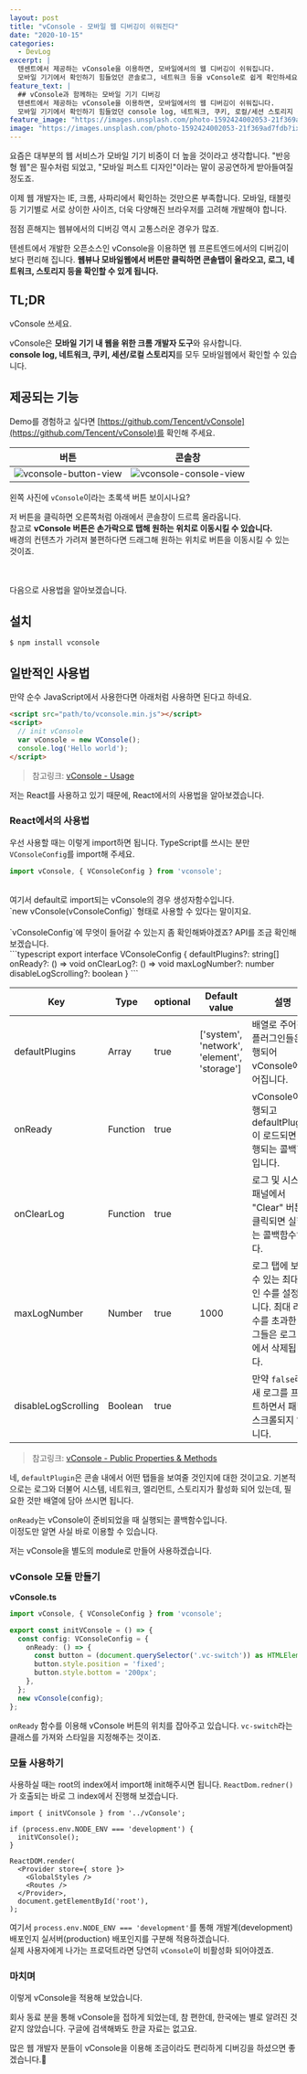 ```yaml
---
layout: post
title: "vConsole - 모바일 웹 디버깅이 쉬워진다"
date: "2020-10-15"
categories:
  - DevLog
excerpt: |
  텐센트에서 제공하는 vConsole을 이용하면, 모바일에서의 웹 디버깅이 쉬워집니다.
  모바일 기기에서 확인하기 힘들었던 콘솔로그, 네트워크 등을 vConsole로 쉽게 확인하세요.
feature_text: |
  ## vConsole과 함께하는 모바일 기기 디버깅
  텐센트에서 제공하는 vConsole을 이용하면, 모바일에서의 웹 디버깅이 쉬워집니다.
  모바일 기기에서 확인하기 힘들었던 console log, 네트워크, 쿠키, 로컬/세션 스토리지 등을 vConsole로 쉽게 확인하세요.
feature_image: "https://images.unsplash.com/photo-1592424002053-21f369ad7fdb?ixlib=rb-1.2.1&ixid=eyJhcHBfaWQiOjEyMDd9&auto=format&fit=crop&w=1567&q=80"
image: "https://images.unsplash.com/photo-1592424002053-21f369ad7fdb?ixlib=rb-1.2.1&ixid=eyJhcHBfaWQiOjEyMDd9&auto=format&fit=crop&w=1567&q=80"
---
```


요즘은 대부분의 웹 서비스가 모바일 기기 비중이 더 높을 것이라고 생각합니다.
"반응형 웹"은 필수처럼 되었고, "모바일 퍼스트 디자인"이라는 말이 공공연하게 받아들여질 정도죠.

이제 웹 개발자는 IE, 크롬, 사파리에서 확인하는 것만으론 부족합니다. 모바일, 태블릿 등 기기별로 서로 상이한 사이즈, 더욱 다양해진 브라우저를 고려해 개발해야 합니다.

점점 흔해지는 웹뷰에서의 디버깅 역시 고통스러운 경우가 많죠.

텐센트에서 개발한 오픈소스인 vConsole을 이용하면 웹 프론트엔드에서의 디버깅이 보다 편리해 집니다.
**웹뷰나 모바일웹에서 버튼만 클릭하면 콘솔탭이 올라오고, 로그, 네트워크, 스토리지 등을 확인할 수 있게 됩니다.**

## TL;DR
vConsole 쓰세요.

vConsole은 **모바일 기기 내 웹을 위한 크롬 개발자 도구**와 유사합니다. <br />
**console log, 네트워크, 쿠키, 세션/로컬 스토리지**를 모두 모바일웹에서 확인할 수 있습니다.

## 제공되는 기능
Demo를 경험하고 싶다면 [https://github.com/Tencent/vConsole](https://github.com/Tencent/vConsole)를 확인해 주세요.

| 버튼 | 콘솔창 |
| --- | ---- |
| ![vconsole-button-view](https://raw.githubusercontent.com/ChaeWonKong/image-resource/master/vconsole1.PNG?raw=true) | ![vconsole-console-view](https://raw.githubusercontent.com/ChaeWonKong/image-resource/master/vconsole2.PNG?raw=true) |

왼쪽 사진에 `vConsole`이라는 초록색 버튼 보이시나요?

저 버튼을 클릭하면 오른쪽처럼 아래에서 콘솔창이 드르륵 올라옵니다. <br />
참고로 **vConsole 버튼은 손가락으로 탭해 원하는 위치로 이동시킬 수 있습니다.**  <br />
배경의 컨텐츠가 가려져 불편하다면 드래그해 원하는 위치로 버튼을 이동시킬 수 있는 것이죠.

<br /><br />
다음으로 사용법을 알아보겠습니다.

## 설치
```console
$ npm install vconsole
```


## 일반적인 사용법
만약 순수 JavaScript에서 사용한다면 아래처럼 사용하면 된다고 하네요.
```html
<script src="path/to/vconsole.min.js"></script>
<script>
  // init vConsole
  var vConsole = new VConsole();
  console.log('Hello world');
</script>
```

> 참고링크: [vConsole - Usage](https://github.com/Tencent/vConsole#usage)

저는 React를 사용하고 있기 때문에, React에서의 사용법을 알아보겠습니다.

### React에서의 사용법
우선 사용할 때는 이렇게 import하면 됩니다.
TypeScript를 쓰시는 분만 `VConsoleConfig`를 import해 주세요.

```typescript
import vConsole, { VConsoleConfig } from 'vconsole';
```

<br />
여기서 default로 import되는 vConsole의 경우 생성자함수입니다. <br />
`new vConsole(vConsoleConfig)` 형태로 사용할 수 있다는 말이지요.
<br />
<br />
`vConsoleConfig`에 무엇이 들어갈 수 있는지 좀 확인해봐야겠죠?
API를 조금 확인해 보겠습니다.
<br />
```typescript
export interface VConsoleConfig {
  defaultPlugins?: string[]
  onReady?: () => void
  onClearLog?: () => void
  maxLogNumber?: number
  disableLogScrolling?: boolean
}
```
<br />

Key                   | Type     | optional | Default value                               | 설명
--------------------- | -------- | -------- | ------------------------------------------- | -------------------
defaultPlugins        | Array    | true     | ['system', 'network', 'element', 'storage'] | 배열로 주어진 플러그인들은 실행되어 vConsole에 얹어집니다.
onReady               | Function | true     |                                             | vConsole이 실행되고 defaultPlugins이 로드되면 실행되는 콜백함수입니다.
onClearLog            | Function | true     |                                             | 로그 및 시스템 패널에서 "Clear" 버튼이 클릭되면 실행되는 콜백함수입니다.
maxLogNumber          | Number   | true     | 1000                                        | 로그 탭에 보일 수 있는 최대 라인 수를 설정합니다. 최대 라인수를 초과한 로그들은 로그 탭에서 삭제됩니다.
disableLogScrolling   | Boolean  | true     |                                             | 만약 `false`라면 새 로그를 프린트하면서 패널은 스크롤되지 않습니다.

> 참고링크: [vConsole - Public Properties & Methods
](https://github.com/Tencent/vConsole/blob/dev/doc/public_properties_methods.md)

네, `defaultPlugin`은 콘솔 내에서 어떤 탭들을 보여줄 것인지에 대한 것이고요. 기본적으로는 로그와 더불어 시스템, 네트워크, 엘리먼트, 스토리지가 활성화 되어 있는데, 필요한 것만 배열에 담아 쓰시면 됩니다.

`onReady`는 vConsole이 준비되었을 때 실행되는 콜백함수입니다.
<br />
이정도만 알면 사실 바로 이용할 수 있습니다.

저는 vConsole을 별도의 module로 만들어 사용하겠습니다.


### vConsole 모듈 만들기
**vConsole.ts**
```typescript
import vConsole, { VConsoleConfig } from 'vconsole';

export const initVConsole = () => {
  const config: VConsoleConfig = {
    onReady: () => {
      const button = (document.querySelector('.vc-switch')) as HTMLElement;
      button.style.position = 'fixed';
      button.style.bottom = '200px';
    },
  };
  new vConsole(config);
};
```

`onReady` 함수를 이용해 vConsole 버튼의 위치를 잡아주고 있습니다.
`vc-switch`라는 클래스를 가져와 스타일을 지정해주는 것이죠.

### 모듈 사용하기
사용하실 때는 root의 index에서 import해 init해주시면 됩니다.
`ReactDom.redner()` 가 호출되는 바로 그 index에서 진행해 보겠습니다.

```tsx
import { initVConsole } from '../vConsole';

if (process.env.NODE_ENV === 'development') {
  initVConsole();
}

ReactDOM.render(
  <Provider store={ store }>
    <GlobalStyles />
    <Routes />
  </Provider>,
  document.getElementById('root'),
);
```

여기서 `process.env.NODE_ENV === 'development'`를 통해 개발계(development) 배포인지 실서버(production) 배포인지를 구분해 적용하겠습니다. <br />
실제 사용자에게 나가는 프로덕트라면 당연히 `vConsole`이 비활성화 되어야겠죠.

### 마치며
이렇게 vConsole을 적용해 보았습니다.

회사 동료 분을 통해 vConsole을 접하게 되었는데, 참 편한데, 한국에는 별로 알려진 것 같지 않았습니다.
구글에 검색해봐도 한글 자료는 없고요. <br />

많은 웹 개발자 분들이 vConsole을 이용해 조금이라도 편리하게 디버깅을 하셨으면 좋겠습니다.🙏
